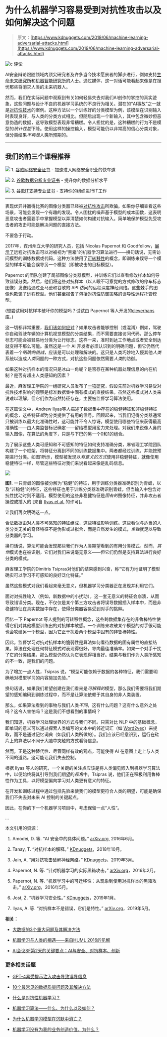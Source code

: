# 为什么机器学习容易受到对抗性攻击以及如何解决这个问题

> 原文：[https://www.kdnuggets.com/2019/06/machine-learning-adversarial-attacks.html](https://www.kdnuggets.com/2019/06/machine-learning-adversarial-attacks.html)

![c](../Images/3d9c022da2d331bb56691a9617b91b90.png) [评论](#comments)

AI安全辩论跟随领域内顶尖研究者及许多当今技术愿景者的脚步进行，例如支持[生命未来研究所](http://futureoflife.org/team)和[机器智能研究所](http://intelligence.org/team)的人士。通过媒体，这一对话可能看起来像是在担忧那些将消灭人类的未来机器人。

然而，我们在实际问题中观察到有关如何轻易失去对我们AI创作的掌控的真实迹象，这些问题与设计不良的机器学习系统的不良行为相关。潜在的“AI事故”之一就是[对抗性技术](https://www.kdnuggets.com/2018/10/adversarial-examples-explained.html)的案例。这种方法以一个训练好的分类模型为例，该模型在识别输入时表现良好，与人类的分类方式相比。但随后出现一个新输入，其中包含微妙但恶意伪造的数据，这导致模型表现非常糟糕。令人担忧的是，这种糟糕的行为不是模型的*统计性能*下降。使用这样的操控输入，模型可能仍以非常高的信心分类对象，但分类结果*不再是*人类所预期的。

* * *

## 我们的前三个课程推荐

![](../Images/0244c01ba9267c002ef39d4907e0b8fb.png) 1\. [谷歌网络安全证书](https://www.kdnuggets.com/google-cybersecurity) - 加速进入网络安全职业的快车道

![](../Images/e225c49c3c91745821c8c0368bf04711.png) 2\. [谷歌数据分析专业证书](https://www.kdnuggets.com/google-data-analytics) - 提升你的数据分析水平

![](../Images/0244c01ba9267c002ef39d4907e0b8fb.png) 3\. [谷歌IT支持专业证书](https://www.kdnuggets.com/google-itsupport) - 支持你的组织进行IT工作

* * *

表现优异并赢得比赛的图像分类器已经被[对抗性攻击](https://www.kdnuggets.com/2019/03/breaking-neural-networks-adversarial-attacks.html)所欺骗。如果你仔细查看这些场景，可能会发现一个有趣的发现。令人困扰的噪声基于模型的成本函数，这表明恶意攻击者需要手中掌握模型以弄清楚如何构建对抗输入。简单地保护模型免受攻击者的攻击可能是解决问题的直接方法。

不要急于行动。

2017年，宾州州立大学的研究人员，包括 Nicolas Papernot 和 Goodfellow，[展示了](https://arxiv.org/pdf/1602.02697.pdf)远程对抗攻击可以对被视为“黑箱”的机器学习算法进行——换句话说，无需访问模型的训练数据或代码。这种方法使用了[可转移性](https://arxiv.org/pdf/1605.07277.pdf)的概念，即训练来误导一个模型的样本可能会误导另一个模型（即被攻击的目标模型）。

Papernot 的团队创建了局部图像分类器模型，并训练它们以查看修改样本如何导致错误分类。然后，他们将这些对抗样本（以人眼不可察觉的方式修改的停车标志图像）发送给通过亚马逊和谷歌的 API 访问的远程深度神经网络。这些棘手的图像也欺骗了远程模型。他们甚至报告了包括对抗性防御策略的误导性远程托管模型。

(想尝试用对抗样本破坏你的模型吗？试试由 Papernot 等人开发的[cleverhans](https://github.com/tensorflow/cleverhans)库。)

这一切都非常重要，[我们该如何应对](https://www.kdnuggets.com/2019/01/machine-learning-security.html)？如果攻击者能够控制（或混淆）例如，驾驶你自动驾驶车辆的计算机视觉模型的分类结果，而不需要直接访问代码，那么停车标志可能会被轻易地分类为让行标志。这样一来，准时到达工作地点或者安全到达就变得不那么可能。虽然这是一个 AI 开发者必须认识到的明确问题，但它仍然代表着一个*明确的挑战*，应该是可以处理和解决的。这只是人类巧妙地入侵其他*人类*系统以造成*人类*问题的一种方式，对抗这些问题依然需要*人类*的防御。

如果这种对抗样本的情况只是冰山一角呢？是否存在某种机器处理信息的内在机制？是否有超出人类感知的因素？

最近，麻省理工学院的一组研究人员发布了[一项研究](https://arxiv.org/pdf/1905.02175.pdf)，假设先前对机器学习易受对抗性技术影响的观察是标准数据集中固有模式的直接结果。虽然这些模式对人类来说难以理解，但它们作为自然特征存在，主要被监督学习算法使用。

在这篇论文中，Andrew Ilyas等人描述了数据集中存在的稳健特征和非稳健特征的概念，这些特征*都*为分类提供了有用的信号。回顾起来，当我们记得分类器通常只被训练以最大化准确性时，这可能并不令人惊讶。模型使用哪些特征来获得最高准确性——由人类监督标记确定——留给模型用蛮力来处理。对我们来说像人鼻的输入图像，在算法的角度下，只是与下巴的另一个0和1的组合。

为了展示这些人类可感知和不可感知的特征如何支持准确分类，麻省理工学院团队构建了一个框架，将特征分离到不同的训练数据集中。两者都经过训练，并能按预期进行分类。如图1所示，模型被发现以*有意义的方式*使用非稳健特征，就像使用稳健特征一样，尽管这些特征对我们来说看起来像是乱码信息。

![](../Images/e3a143e102045c2966404c87fe678a73.png)

**图1.** 一只青蛙的图像被分解为“稳健”的特征，用于训练分类器准确识别为青蛙，以及“非稳健”的特征，这些特征也用于训练分类器准确识别青蛙，但当输入中包含对抗性扰动时则不适用。模型使用的这些非稳健特征是*固有的*图像特征，并非攻击者操控或插入的 [来自 [Ilyas et al.](https://arxiv.org/pdf/1905.02175.pdf) 的许可]。

让我们再次明确这一点。

合法数据由对人类不可感知的特征组成，这些特征影响训练。这些看似与适当的人类分类无关的奇怪特征不是伪影或过拟合，而是自然发生的模式，*单独*就足以导致分类器的学习。

换句话说，算法可能会发现那些我们作为人类期望看到的有用分类模式。然而，*其他*模式也在被识别，它们对我们来说毫无意义——但它们仍然是支持算法进行良好分类的模式。

麻省理工学院的Dimitris Tsipras对他们的结果感到兴奋，称“它有力地证明了模型确实可以学习不可感知的良好泛化特征。”

虽然这些模式对我们看起来毫无意义，但机器学习分类器正在发现并利用它们。

面对对抗性输入（例如，新数据中的小扰动），这一套无意义的特征会崩溃，从而导致错误分类。现在，不仅仅是某个第三方攻击者将误导数据插入样本中，而是非稳健特征在真实数据中存在，使得分类器容易受到对手的挑衅。

回忆一下 Papernot 等人提到的可转移性概念，这些跨数据集存在的非鲁棒特性使得它们对其他模型训练出的对抗样本敏感。一个训练来攻破某个模型的对手很可能也会攻破另一个模型，因为它正干扰着两个模型中固有的非鲁棒特性。

因此，监督学习对抗对抗样本的脆弱性是算法如何看待数据的固有属性的直接结果。算法在处理任何特征模式时表现得很好，导向最佳准确率。如果一个对手干扰了它的分类结果，那么模型仍然认为它表现得相当好。结果与我们作为人类所感知的不一致，是我们的问题。

为了增加一点人性，Tsipras 说，“模型可能依赖于数据的各种特征，我们需要明确地对模型学习的内容施加先验。”

换句话说，如果我们希望创建在我们看来是*可解释的*模型，那么我们需要将我们期望的感知编码到训练过程中，而不是让算法依赖于其自身的非人类装置。

那么，如果算法看到的事物与我们人类*不同*，这有什么问题？这有什么意外之处吗？这令人害怕吗？这是我们不想看到的事情吗？

我们知道，机器学习处理世界的方式与我们不同。只需对比 NLP 中的基础概念，即单词的意义可以通过探索人类编写的文本中的邻近词汇（如 [Word2vec](https://www.tensorflow.org/tutorials/representation/word2vec)）来提取，而不是通过记忆词典（如我们人类所做的）。我们应该已经意识到，运行在硅片上的算法以不同于大脑中突触的方式看待信息。

然而，正是这种替代性、尽管同样有效的观点，可能使得 AI 在意图上走上与人类不同的道路。这可能让我们失去控制。

根据 Ilyas 等人的研究，一个关键的关注点应该是将人类偏见嵌入到机器学习算法中，以便始终将其引导到我们期望的*视角*中。Tsipras 说，他们正在积极利用鲁棒性作为工具，以将模型偏向学习对人类更有意义的特征。

在开发和训练过程中通过包括先验来使我们的模型更符合人类的期望，可能是确保我们不失去对未来 AI 控制的关键起点。

因此，在你的下一个机器学习项目中，考虑保留一点“人性”。

…

本文引用的资源：

1.  Amodei, D. 等. “AI 安全中的具体问题。” [arXiv.org](https://arxiv.org/abs/1606.06565), 2016年6月。

1.  Tanay, T. “对抗样本的解释。” [KDnuggets](https://www.kdnuggets.com/2018/10/adversarial-examples-explained.html)，2018年10月。

1.  Jain, A. “用对抗攻击破解神经网络。” [KDnuggets](https://www.kdnuggets.com/2019/03/breaking-neural-networks-adversarial-attacks.html)，2019年3月。

1.  Papernot, N. 等. “针对机器学习的实际黑箱攻击。” [arXiv.org](https://arxiv.org/abs/1602.02697)，2016年2月。

1.  Papernot, N. 等. “机器学习中的可迁移性：从现象到使用对抗样本的黑箱攻击。” [arXiv.org](https://arxiv.org/abs/1605.07277)，2016年5月。

1.  Jost, Z. “机器学习安全性。” [KDnuggets](https://www.kdnuggets.com/2019/01/machine-learning-security.html)，2019年1月。

1.  Ilyas, A. 等. “对抗样本不是错误，它们是特性。” [arXiv.org](https://arxiv.org/abs/1905.02175)，2019年5月。

**相关：**

+   [大数据的3个重大问题及其解决方法](https://www.kdnuggets.com/2019/04/3-big-problems-big-data.html)

+   [机器学习与人类的相遇——来自HUML 2016的见解](https://www.kdnuggets.com/2017/01/machine-learning-humans-huml-2016.html)

+   [AI会议SF第2天的关键要点：AI与安全、对抗样本、创新](https://www.kdnuggets.com/2018/10/key-takeaways-aiconf-san-francisco-day2.html)

### 更多相关话题

+   [GPT-4易受提示注入攻击导致误导信息](https://www.kdnuggets.com/2023/05/gpt4-vulnerable-prompt-injection-attacks-causing-misinformation.html)

+   [10个最常见的数据质量问题及其解决方法](https://www.kdnuggets.com/2022/11/10-common-data-quality-issues-fix.html)

+   [什么是对抗性机器学习？](https://www.kdnuggets.com/2022/03/adversarial-machine-learning.html)

+   [机器学习算法——什么、为什么以及如何？](https://www.kdnuggets.com/2022/09/machine-learning-algorithms.html)

+   [为什么机器学习模型在沉默中消亡？](https://www.kdnuggets.com/2022/01/machine-learning-models-die-silence.html)

+   [机器学习没有为我的业务创造价值。为什么？](https://www.kdnuggets.com/2021/12/machine-learning-produce-value-business.html)
